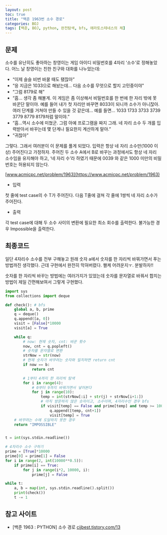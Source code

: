 ```yaml
---
layout: post
toc: true
title: "백준 1963번 소수 경로"
categories: BOJ
tags: [백준, BOJ, python, 완전탐색, bfs, 에라토스테네스의 체]
---
```


## 문제
소수를 유난히도 좋아하는 창영이는 게임 아이디 비밀번호를 4자리 ‘소수’로 정해놓았다. 어느 날 창영이는 친한 친구와 대화를 나누었는데:

- “이제 슬슬 비번 바꿀 때도 됐잖아”
- “응 지금은 1033으로 해놨는데... 다음 소수를 무엇으로 할지 고민중이야"
- “그럼 8179로 해”
- “흠... 생각 좀 해볼게. 이 게임은 좀 이상해서 비밀번호를 한 번에 한 자리 밖에 못 바꾼단 말이야. 예를 들어 내가 첫 자리만 바꾸면 8033이 되니까 소수가 아니잖아. 여러 단계를 거쳐야 만들 수 있을 것 같은데... 예를 들면... 1033 1733 3733 3739 3779 8779 8179처럼 말이야.”
- “흠...역시 소수에 미쳤군. 그럼 아예 프로그램을 짜지 그래. 네 자리 소수 두 개를 입력받아서 바꾸는데 몇 단계나 필요한지 계산하게 말야.”
- “귀찮아”

그렇다. 그래서 여러분이 이 문제를 풀게 되었다. 입력은 항상 네 자리 소수만(1000 이상) 주어진다고 가정하자. 주어진 두 소수 A에서 B로 바꾸는 과정에서도 항상 네 자리 소수임을 유지해야 하고, ‘네 자리 수’라 하였기 때문에 0039 와 같은 1000 미만의 비밀번호는 허용되지 않는다.

[www.acmicpc.net/problem/1963](https://www.acmicpc.net/problem/1963)

* 입력

첫 줄에 test case의 수 T가 주어진다. 다음 T줄에 걸쳐 각 줄에 1쌍씩 네 자리 소수가 주어진다.

* 출력

각 test case에 대해 두 소수 사이의 변환에 필요한 최소 회수를 출력한다. 불가능한 경우 Impossible을 출력한다.


## 최종코드

일단 4자리수 소수를 전부 구해놓고 원래 숫자 a에서 숫자를 한 자리씩 바꿔가면서 푸는 방법까진 생각했다. 근데 구현에서 완전히 막혀버렸다. 왤케 어려운지ㅜ. 분발하자!!

숫자를 한 자리씩 바꾸는 방법에는 여러가지가 있었는데 숫자를 문자열로 바꿔서 합치는 방법이 제일 간편해보여서 그렇게 구현했다.

```python
import sys
from collections import deque

def check(): # bfs
    global a, b, prime
    q = deque()
    q.append([a, 0])
    visit = [False]*10000
    visit[a] = True

    while q:
        # now: 현재 숫자, cnt: 바꾼 횟수
        now, cnt = q.popleft()
        # 숫자를 문자열로 변환
        strNow = str(now)
        # 현재 숫자가 바꾸려는 숫자와 일치하면 return cnt
        if now == b:
            return cnt

        # 1부터 4까지 한 자리씩 탐색
        for i in range(4):
            # 0부터 9까지 바꿔가면서 넣어본다
            for j in range(10):
                temp = int(strNow[:i] + str(j) + strNow[i+1:])
                # 아직 방문하지 않은 숫자이고, 소수이며, 4자리수인 경우 bfs
                if visit[temp] == False and prime[temp] and temp >= 1000:
                    q.append([temp, cnt+1])
                    visit[temp] = True
    # 바꾸려는 수에 도달하지 못한 경우
    return "IMPOSSIBLE"


t = int(sys.stdin.readline())

# 4자리수 소수 구하기
prime = [True]*10000
prime[0] = prime[1] = False
for i in range(2, int(10000**0.5)):
    if prime[i] == True:
        for j in range(i*2, 10000, i):
            prime[j] = False

while t:
    a, b = map(int, sys.stdin.readline().split())
    print(check())
    t -= 1
```


## 참고 사이트

- [백준 1963 : PYTHON] 소수 경로 [cijbest.tistory.com/13](https://cijbest.tistory.com/13)
